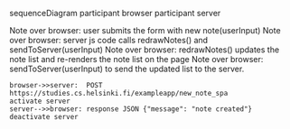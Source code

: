 sequenceDiagram
    participant browser
    participant server

Note over browser: user submits the form with new note(userInput)
Note over browser: server js code calls redrawNotes() and sendToServer(userInput)
Note over browser: redrawNotes() updates the note list and re-renders the note list on the page
Note over browser: sendToServer(userInput) to send the updated list to the server.

    browser->>server:  POST https://studies.cs.helsinki.fi/exampleapp/new_note_spa
    activate server
    server-->>browser: response JSON {"message": "note created"}
    deactivate server



